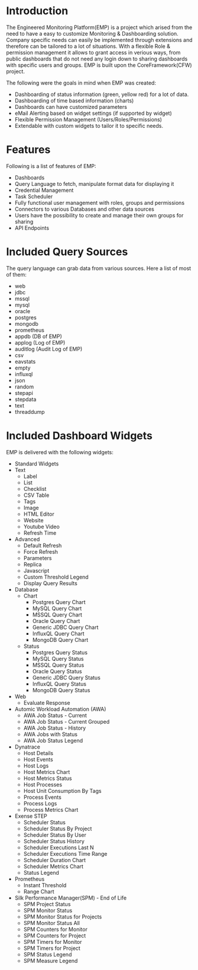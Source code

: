 # Introduction

The Engineered Monitoring Platform(EMP) is a project which arised from the need to have a easy to customize Monitoring & Dashboarding solution. Company specific needs can easily be implemented through extensions and therefore can be tailored to a lot of situations. With a flexible Role & permission management it allows to grant access in verious ways, from public dashboards that do not need any login down to sharing dashboards with specific users and groups.
EMP is built upon the CoreFramework(CFW) project.

The following were the goals in mind when EMP was created:
- Dashboarding of status information (green, yellow red) for a lot of data.
- Dashboarding of time based information (charts)
- Dashboards can have customized parameters
- eMail Alerting based on widget settings (if supported by widget)
- Flexible Permission Management (Users/Roles/Permissions)
- Extendable with custom widgets to tailor it to specific needs.



# Features
Following is a list of features of EMP:
* Dashboards
* Query Language to fetch, manipulate format data for displaying it 
* Credential Management
* Task Scheduler 
* Fully functional user management with roles, groups and permissions
* Connectors to various Databases and other data sources
* Users have the possibility to create and manage their own groups for sharing
* API Endpoints


# Included Query Sources
The query language can grab data from various sources.
Here a list of most of them:
- web
- jdbc
- mssql
- mysql
- oracle
- postgres
- mongodb
- prometheus
- appdb (DB of EMP)
- applog (Log of EMP)
- auditlog (Audit Log of EMP)
- csv
- eavstats
- empty
- influxql
- json
- random
- stepapi
- stepdata
- text
- threaddump


# Included Dashboard Widgets
EMP is delivered with the following widgets:
- Standard Widgets
- Text
  - Label
  - List
  - Checklist
  - CSV Table
  - Tags
  - Image
  - HTML Editor
  - Website
  - Youtube Video
  - Refresh Time
- Advanced
  - Default Refresh
  - Force Refresh
  - Parameters
  - Replica
  - Javascript
  - Custom Threshold Legend
  - Display Query Results
- Database
  - Chart
    - Postgres Query Chart
    - MySQL Query Chart
    - MSSQL Query Chart
    - Oracle Query Chart
    - Generic JDBC Query Chart
    - InfluxQL Query Chart
    - MongoDB Query Chart
  - Status
    - Postgres Query Status
    - MySQL Query Status
    - MSSQL Query Status
    - Oracle Query Status
    - Generic JDBC Query Status
    - InfluxQL Query Status
    - MongoDB Query Status
- Web
  - Evaluate Response
- Automic Workload Automation (AWA)
  - AWA Job Status - Current
  - AWA Job Status - Current Grouped
  - AWA Job Status - History
  - AWA Jobs with Status
  - AWA Job Status Legend
- Dynatrace
  - Host Details
  - Host Events
  - Host Logs
  - Host Metrics Chart
  - Host Metrics Status
  - Host Processes
  - Host Unit Consumption By Tags
  - Process Events
  - Process Logs
  - Process Metrics Chart
- Exense STEP
  - Scheduler Status
  - Scheduler Status By Project
  - Scheduler Status By User
  - Scheduler Status History
  - Scheduler Executions Last N
  - Scheduler Executions Time Range
  - Scheduler Duration Chart
  - Scheduler Metrics Chart
  - Status Legend
- Prometheus
  - Instant Threshold
  - Range Chart
- Silk Performance Manager(SPM) - End of Life
  - SPM Project Status
  - SPM Monitor Status
  - SPM Monitor Status for Projects
  - SPM Monitor Status All
  - SPM Counters for Monitor
  - SPM Counters for Project
  - SPM Timers for Monitor
  - SPM Timers for Project
  - SPM Status Legend
  - SPM Measure Legend

 

